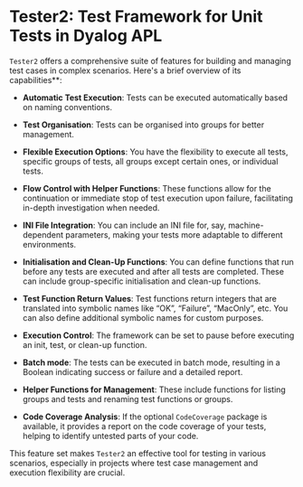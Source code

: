 # Tester2: Test Framework for Unit Tests in Dyalog APL


`Tester2` offers a comprehensive suite of features for building and managing test cases in complex scenarios. Here's a brief overview of its capabilities**:

* **Automatic Test Execution**: Tests can be executed automatically based on naming conventions.

* **Test Organisation**: Tests can be organised into groups for better management.

* **Flexible Execution Options**: You have the flexibility to execute all tests, specific groups of tests, all groups except certain ones, or individual tests.

* **Flow Control with Helper Functions**: These functions allow for the continuation or immediate stop of test execution upon failure, facilitating in-depth investigation when needed.

* **INI File Integration**: You can include an INI file for, say, machine-dependent parameters, making your tests more adaptable to different environments.

* **Initialisation and Clean-Up Functions**: You can define functions that run before any tests are executed and after all tests are completed. These can include group-specific initialisation and clean-up functions.

* **Test Function Return Values**: Test functions return integers that are translated into symbolic names like “OK”, “Failure”, “MacOnly”, etc. You can also define additional symbolic names for custom purposes.

* **Execution Control**: The framework can be set to pause before executing an init, test, or clean-up function.

* **Batch mode**: The tests can be executed in batch mode, resulting in a Boolean indicating success or failure and a detailed report.

* **Helper Functions for Management**: These include functions for listing groups and tests and renaming test functions or groups.

* **Code Coverage Analysis**: If the optional `CodeCoverage` package is available, it provides a report on the code coverage of your tests, helping to identify untested parts of your code.

This feature set makes `Tester2` an effective tool for testing in various scenarios, especially in projects where test case management and execution flexibility are crucial. 
